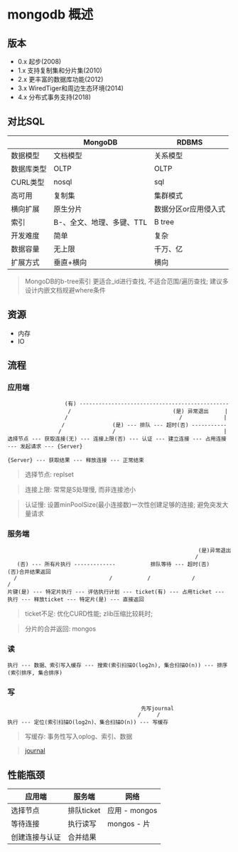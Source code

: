 # mongodb 概述

## 版本

- 0.x 起步(2008)
- 1.x 支持复制集和分片集(2010)
- 2.x 更丰富的数据库功能(2012)
- 3.x WiredTiger和周边生态环境(2014)
- 4.x 分布式事务支持(2018)

## 对比SQL

|            | MongoDB                   | RDBMS                |
| ---------- | ------------------------- | -------------------- |
| 数据模型   | 文档模型                  | 关系模型             |
| 数据库类型 | OLTP                      | OLTP                 |
| CURL类型   | nosql                     | sql                  |
| 高可用     | 复制集                    | 集群模式             |
| 横向扩展   | 原生分片                  | 数据分区or应用侵入式 |
| 索引       | B-、全文、地理、多键、TTL | B tree               |
| 开发难度   | 简单                      | 复杂                 |
| 数据容量   | 无上限                    | 千万、亿             |
| 扩展方式   | 垂直+横向                 | 横向                 |

> MongoDB的b-tree索引 更适合_id进行查找, 不适合范围/遍历查找; 建议多设计内嵌文档规避where条件

## 资源

- 内存
- IO

## 流程

### 应用端

                      (有) -----------------------------------------------
                       /                                (是) 异常退出     |
                      /                                   /             |
                     /               (是) --- 排队 --- 超时(否) -----------
                    /                /                                  |
    选择节点 --- 获取连接(无) --- 连接上限(否) --- 认证 --- 建立连接 --- 占用连接 --- 发起请求 --- {Server}

    {Server} --- 获取结果 --- 释放连接 --- 正常结束

> 选择节点: replset

> 连接上限: 常常是S处理慢, 而非连接池小

> 认证慢: 设置minPoolSize(最小连接数)一次性创建足够的连接; 避免突发大量请求

### 服务端

                                                                (是)异常退出
                                                               /
       (否) --- 所有片执行 -------------           排队等待 --- 超时(否)                                (否)合并结果返回
      /                             /           /             /                                     /
    片键(是) --- 特定片执行 --- 评估执行计划 --- ticket(有) --- 占用ticket --- 执行 --- 释放ticket --- 特定片(是) --- 直接返回

> ticket不足: 优化CURD性能;  zlib压缩比较耗时; 

> 分片的合并返回: mongos

### 读

    执行 --- 数据、索引写入缓存 --- 搜索(索引扫描O(log2n), 集合扫描O(n)) --- 排序(索引排序, 集合排序)

### 写

                                              先写journal
                                             /     /
    执行 --- 定位(索引扫描O(log2n)、集合扫描O(n)) --- 写缓存

> 写缓存: 事务性写入oplog、索引、数据

> [journal](mongodb-journal.md)

## 性能瓶颈

| 应用端         | 服务端     | 网络          |
| -------------- | ---------- | ------------- |
| 选择节点       | 排队ticket | 应用 - mongos |
| 等待连接       | 执行读写   | mongos - 片   |
| 创建连接与认证 | 合并结果   |
